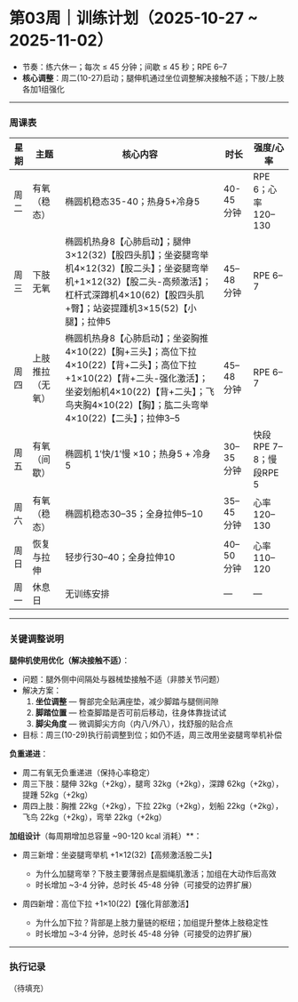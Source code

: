 # 第03周｜训练计划（2025-10-27 ~ 2025-11-02）

- 节奏：练六休一；每次 ≤ 45 分钟；间歇 ≤ 45 秒；RPE 6–7
- **核心调整**：周二(10-27)启动；腿伸机通过坐位调整解决接触不适；下肢/上肢各加1组强化

---

### 周课表

| 星期 | 主题 | 核心内容 | 时长 | 强度/心率 |
|------|------|----------|------|-----------|
| 周二 | 有氧（稳态） | 椭圆机稳态35-40；热身5+冷身5 | 40-45 分钟 | RPE 6；心率 120–130 |
| 周三 | 下肢无氧 | 椭圆机热身8【心肺启动】；腿伸3×12(32)【股四头肌】；坐姿腿弯举机4×12(32)【股二头】；坐姿腿弯举机+1×12(32)【股二头-高频激活】；杠杆式深蹲机4×10(62)【股四头肌+臀】；站姿提踵机3×15(52)【小腿】；拉伸5 | 45–48 分钟 | RPE 6–7 |
| 周四 | 上肢推拉（无氧） | 椭圆机热身8【心肺启动】；坐姿胸推4×10(22)【胸+三头】；高位下拉4×10(22)【背+二头】；高位下拉+1×10(22)【背+二头-强化激活】；坐姿划船机4×10(22)【背+二头】；飞鸟夹胸4×10(22)【胸】；肱二头弯举4×10(22)【二头】；拉伸3–5 | 45–48 分钟 | RPE 6–7 |
| 周五 | 有氧（间歇） | 椭圆机 1′快/1′慢 ×10；热身5 + 冷身5 | 30–35 分钟 | 快段RPE 7–8；慢段RPE 5 |
| 周六 | 有氧（稳态） | 椭圆机稳态30–35；全身拉伸5–10 | 35–45 分钟 | 心率 120–130 |
| 周日 | 恢复与拉伸 | 轻步行30–40；全身拉伸10 | 40–50 分钟 | 心率 110–120 |
| 周一 | 休息日 | 无训练安排 | — | — |

---

### 关键调整说明

**腿伸机使用优化（解决接触不适）**：
- 问题：腿外侧中间隔处与器械垫接触不适（非膝关节问题）
- 解决方案：
  1. **坐位调整** — 臀部完全贴满座垫，减少脚踏与腿侧间隙
  2. **脚踏位置** — 检查脚踏是否可前后移动，往身体靠拢试试
  3. **脚尖角度** — 微调脚尖方向（内八/外八），找舒服的贴合点
- 目标：周三(10-29)执行前调整到位；如仍不适，周三改用坐姿腿弯举机补偿

**负重递进**：
- 周二有氧无负重递进（保持心率稳定）
- 周三下肢：腿伸 32kg（+2kg），腿弯 32kg（+2kg），深蹲 62kg（+2kg），提踵 52kg（+2kg）
- 周四上肢：胸推 22kg（+2kg），下拉 22kg（+2kg），划船 22kg（+2kg），飞鸟 22kg（+2kg），弯举 22kg（+2kg）

**加组设计**（每周期增加总容量 ~90-120 kcal 消耗）**：
- 周三新增：坐姿腿弯举机 +1×12(32)【高频激活股二头】
  - 为什么加腿弯举？下肢主要薄弱点是腘绳肌激活；加组在大动作后高效
  - 时长增加 ~3-4 分钟，总时长 45-48 分钟（可接受的边界扩展）
  
- 周四新增：高位下拉 +1×10(22)【强化背部激活】
  - 为什么加下拉？背部是上肢力量链的枢纽；加组提升整体上肢稳定性
  - 时长增加 ~3-4 分钟，总时长 45-48 分钟（可接受的边界扩展）

---

### 执行记录

（待填充）

